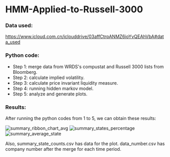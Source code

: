 # HMM-Applied-to-Russell-3000
### Data used:
https://www.icloud.com.cn/iclouddrive/03affCtrpANMZ6ioYvQEAhVbA#data_used

### Python code:
- Step 1: merge data from WRDS's compustat and Russell 3000 lists from Bloomberg.
- Step 2: calculate implied volatility.
- Step 3: calculate price invariant liquidity measure.
- Step 4: running hidden markov model.
- Step 5: analyze and generate plots. 

### Results:
After running the python codes from 1 to 5, we can obtain these results:

![summary_ribbon_chart_avg](https://user-images.githubusercontent.com/51311870/155237952-74570521-a9b2-4b51-847c-e83b0fce9a02.png)
![summary_states_percentage](https://user-images.githubusercontent.com/51311870/155237967-2360dc13-42ee-4fb6-a76e-7c86e7d20035.png)
![summary_average_state](https://user-images.githubusercontent.com/51311870/155237979-9e3729d4-658e-4225-8be6-3b0b225e2937.png)

Also, summary_state_counts.csv has data for the plot. data_number.csv has company number after the merge for each time period. 
